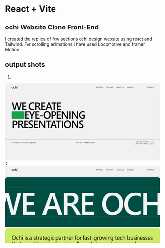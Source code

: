 # React + Vite

## ochi Website Clone Front-End 

I created the replica of few  sections ochi.design website using react and Tailwind. For scrolling animations i have used Locomotive  and framer Motion. 

## output shots
1.
<img src="./src/assets/ScreenShot1.png">
2.
<img src="./src/assets/screenShot2.png">

